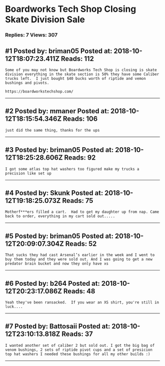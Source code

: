 # Boardworks Tech Shop Closing Skate Division Sale

### Replies: 7 Views: 307

## \#1 Posted by: briman05 Posted at: 2018-10-12T18:07:23.411Z Reads: 112

```
Some of you may not know but Boardworks Tech Shop is closing is skate division everything in the skate section is 50% they have some Caliber trucks left.  I just bought $40 bucks worth of riptide and vemon bushings and pivots.

https://boardworkstechshop.com/
```

---
## \#2 Posted by: mmaner Posted at: 2018-10-12T18:15:54.346Z Reads: 106

```
just did the same thing, thanks for the ups
```

---
## \#3 Posted by: briman05 Posted at: 2018-10-12T18:25:28.606Z Reads: 92

```
I got some atlas top hat washers too figured make my trucks a precision like set up
```

---
## \#4 Posted by: Skunk Posted at: 2018-10-12T19:18:25.073Z Reads: 75

```
Motherf***ers filled a cart.  Had to get my daughter up from nap. Came back to order, everything in my cart sold out.....
```

---
## \#5 Posted by: briman05 Posted at: 2018-10-12T20:09:07.304Z Reads: 52

```
That sucks they had cast Arsenal’s earlier in the week and I went to buy them today and they were sold out. And I was going to get a new predator brain bucket and now they only have xs
```

---
## \#6 Posted by: b264 Posted at: 2018-10-12T20:23:17.086Z Reads: 48

```
Yeah they've been ransacked.  If you wear an XS shirt, you're still in luck....
```

---
## \#7 Posted by: Battosaii Posted at: 2018-10-12T23:10:13.818Z Reads: 37

```
I wanted another set of caliber 2 but sold out. I got the big bag of venom bushings, 2 sets of riptide pivot cups and a set of presicion top hat washers I needed these bushings for all my other builds :)
```

---
